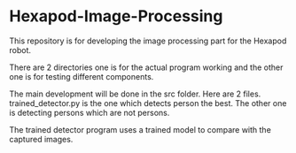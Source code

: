 # Hexapod-Image-Processing
This repository is for developing the image processing part for the Hexapod robot.

There are 2 directories one is for the actual program working and the other one is for testing different components.

The main development will be done in the src folder. Here are 2 files. trained_detector.py is the one which detects person the best.
The other one is detecting persons which are not persons.

The trained detector program uses a trained model to compare with the captured images.